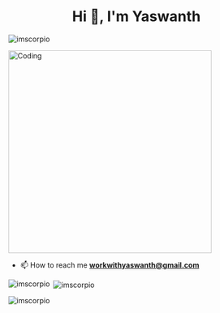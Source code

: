 <h1 align="center">Hi 👋, I'm Yaswanth</h1>
<p align="left"> <img src="https://komarev.com/ghpvc/?username=imscorpio&label=Profile%20views&color=0e75b6&style=flat" alt="imscorpio" /> </p>
<img align="center" alt="Coding" width="400" src="https://miro.medium.com/v2/resize:fit:1360/1*zVnWJtyGOX_kUIDm6ccCfQ.gif"/>

- 📫 How to reach me **workwithyaswanth@gmail.com**





<p><img align="left" src="https://github-readme-stats.vercel.app/api/top-langs?username=imscorpio&show_icons=true&locale=en&layout=compact" alt="imscorpio" /></p>

<p>&nbsp;<img align="center" src="https://github-readme-stats.vercel.app/api?username=imscorpio&show_icons=true&locale=en" alt="imscorpio" /></p>

<p><img align="center" src="https://github-readme-streak-stats.herokuapp.com/?user=imscorpio&" alt="imscorpio" /></p>
